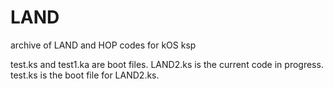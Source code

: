 # LAND
archive of LAND and HOP codes for kOS ksp

test.ks and test1.ka are boot files. LAND2.ks is the current code in progress. test.ks is the boot file for LAND2.ks.
